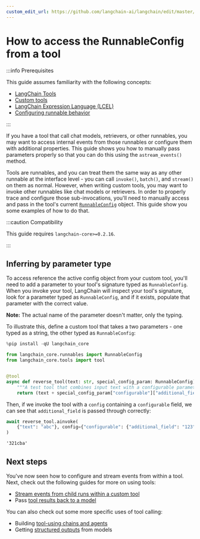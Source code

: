 ```yaml
---
custom_edit_url: https://github.com/langchain-ai/langchain/edit/master/docs/docs/how_to/tool_configure.ipynb
---
```

# How to access the RunnableConfig from a tool

:::info Prerequisites

This guide assumes familiarity with the following concepts:

- [LangChain Tools](/docs/concepts/#tools)
- [Custom tools](/docs/how_to/custom_tools)
- [LangChain Expression Language (LCEL)](/docs/concepts/#langchain-expression-language-lcel)
- [Configuring runnable behavior](/docs/how_to/configure/)

:::

If you have a tool  that call chat models, retrievers, or other runnables, you may want to access internal events from those runnables or configure them with additional properties. This guide shows you how to manually pass parameters properly so that you can do this using the `astream_events()` method.

Tools are runnables, and you can treat them the same way as any other runnable at the interface level - you can call `invoke()`, `batch()`, and `stream()` on them as normal. However, when writing custom tools, you may want to invoke other runnables like chat models or retrievers. In order to properly trace and configure those sub-invocations, you'll need to manually access and pass in the tool's current [`RunnableConfig`](https://api.python.langchain.com/en/latest/runnables/langchain_core.runnables.config.RunnableConfig.html) object. This guide show you some examples of how to do that.

:::caution Compatibility

This guide requires `langchain-core>=0.2.16`.

:::

## Inferring by parameter type

To access reference the active config object from your custom tool, you'll need to add a parameter to your tool's signature typed as `RunnableConfig`. When you invoke your tool, LangChain will inspect your tool's signature, look for a parameter typed as `RunnableConfig`, and if it exists, populate that parameter with the correct value.

**Note:** The actual name of the parameter doesn't matter, only the typing.

To illustrate this, define a custom tool that takes a two parameters - one typed as a string, the other typed as `RunnableConfig`:


```python
%pip install -qU langchain_core
```


```python
from langchain_core.runnables import RunnableConfig
from langchain_core.tools import tool


@tool
async def reverse_tool(text: str, special_config_param: RunnableConfig) -> str:
    """A test tool that combines input text with a configurable parameter."""
    return (text + special_config_param["configurable"]["additional_field"])[::-1]
```

Then, if we invoke the tool with a `config` containing a `configurable` field, we can see that `additional_field` is passed through correctly:


```python
await reverse_tool.ainvoke(
    {"text": "abc"}, config={"configurable": {"additional_field": "123"}}
)
```



```output
'321cba'
```


## Next steps

You've now seen how to configure and stream events from within a tool. Next, check out the following guides for more on using tools:

- [Stream events from child runs within a custom tool](/docs/how_to/tool_stream_events/)
- Pass [tool results back to a model](/docs/how_to/tool_results_pass_to_model)

You can also check out some more specific uses of tool calling:

- Building [tool-using chains and agents](/docs/how_to#tools)
- Getting [structured outputs](/docs/how_to/structured_output/) from models
